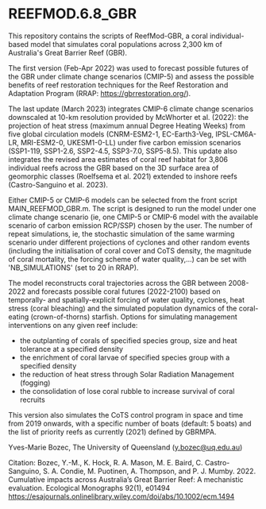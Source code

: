 # REEFMOD.6.8_GBR

This repository contains the scripts of ReefMod-GBR, a coral individual-based model that simulates coral populations across 2,300 km of Australia's Great Barrier Reef (GBR).

The first version (Feb-Apr 2022) was used to forecast possible futures of the GBR under climate change scenarios (CMIP-5) and assess the possible benefits of reef restoration techniques for the Reef Restoration and Adaptation Program (RRAP: https://gbrrestoration.org/).

The last update (March 2023) integrates CMIP-6 climate change scenarios downscaled at 10-km resolution provided by McWhorter et al. (2022): the projection of heat stress (maximum annual Degree Heating Weeks) from five global circulation models (CNRM-ESM2-1, EC-Earth3-Veg, IPSL-CM6A-LR, MRI-ESM2-0, UKESM1-0-LL) under five carbon emission scenarios (SSP1-119, SSP1-2.6, SSP2-4.5, SSP3-7.0, SSP5-8.5). This update also integrates the revised area estimates of coral reef habitat for 3,806 individual reefs across the GBR based on the 3D surface area of geomorphic classes (Roelfsema et al. 2021) extended to inshore reefs (Castro-Sanguino et al. 2023).

Either CMIP-5 or CMIP-6 models can be selected from the front script MAIN_REEFMOD_GBR.m. The script is designed to run the model under one climate change scenario (ie, one CMIP-5 or CMIP-6 model with the available scenario of carbon emission RCP/SSP) chosen by the user. The number of repeat simulations, ie, the stochastic simulation of the same warming scenario under different projections of cyclones and other random events (including the initialisation of coral cover and CoTS density, the magnitude of coral mortality, the forcing scheme of water quality,...) can be set with 'NB_SIMULATIONS' (set to 20 in RRAP).

The model reconstructs coral trajectories across the GBR between 2008-2022 and forecasts possible coral futures (2022-2100) based on temporally- and spatially-explicit forcing of water quality, cyclones, heat stress (coral bleaching) and the simulated population dynamics of the coral-eating (crown-of-thorns) starfish. Options for simulating management interventions on any given reef include:
- the outplanting of corals of specified species group, size and heat tolerance at a specified density
- the enrichment of coral larvae of specified species group with a specified density
- the reduction of heat stress through Solar Radiation Management (fogging)
- the consolidation of lose coral rubble to increase survival of coral recruits

This version also simulates the CoTS control program in space and time from 2019 onwards, with a specific number of boats (default: 5 boats) and the list of priority reefs as currently (2021) defined by GBRMPA.

Yves-Marie Bozec, The University of Queensland (y.bozec@uq.edu.au)

Citation: Bozec, Y.-M., K. Hock, R. A. Mason, M. E. Baird, C. Castro-Sanguino, S. A. Condie, M. Puotinen, A. Thompson, and P. J. Mumby. 2022. Cumulative impacts across Australia’s Great Barrier Reef: A mechanistic evaluation. Ecological Monographs 92(1), e01494
https://esajournals.onlinelibrary.wiley.com/doi/abs/10.1002/ecm.1494
